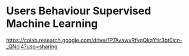 # Users Behaviour Supervised Machine Learning
https://colab.research.google.com/drive/1P7AvawvRfvqQkqYtlr3bt0lcn-_QNcj4?usp=sharing
